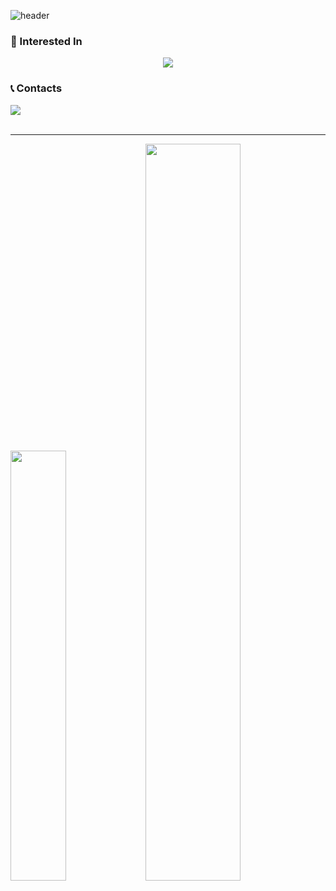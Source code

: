 ![header](https://capsule-render.vercel.app/api?type=waving&color=B1B2FF&height=100&section=header&text=%ec%86%a1%ec%9e%ac%ec%9b%90+%7c+Software+Engineer&size=10&&fontSize=40&&animation=fadeIn&fontAlign=70)



### 🚀 Interested In

<p align="center">
  <a href="https://skillicons.dev">
    <img src="https://skillicons.dev/icons?i=java,spring,mysql,docker,kubernetes,jenkins,prometheus,grafana" />
  </a>
</p>

<!-- ### 💻 DEV's log -->

### 📞 Contacts
<div style="display:flex; flex-direction:row;">
    <a href="mailto:fosong98@gmail.com">
        <img src="http://img.shields.io/badge/Gmail-000000?style=for-the-badge&logo=gmail&link=mailto:fosong98@gmail.com"> 
    </a>
</div><br>

---

<div>
  <img src="https://github-readme-stats.vercel.app/api/top-langs/?username=jae-doo&layout=compact" width="42%"/>
  <img src="https://github-readme-stats.vercel.app/api?username=jae-doo&show_icons=true&theme=transparent" width="55%"/>
</div>
